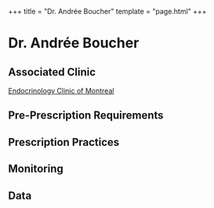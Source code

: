 +++
title = "Dr. Andrée Boucher"
template = "page.html"
+++

# Dr. Andrée Boucher
## Associated Clinic
[Endocrinology Clinic of Montreal](@/blog/clinics/endocrinologie.md)
## Pre-Prescription Requirements
## Prescription Practices
## Monitoring
## Data
